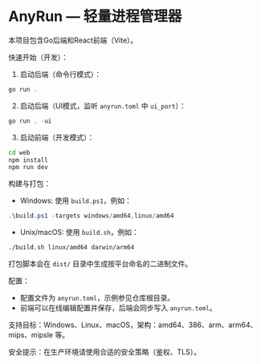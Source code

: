# AnyRun — 轻量进程管理器

本项目包含Go后端和React前端（Vite）。

快速开始（开发）：

1. 启动后端（命令行模式）：

```powershell
go run .
```

2. 启动后端（UI模式，监听 `anyrun.toml` 中 `ui_port`）：

```powershell
go run . -ui
```

3. 启动前端（开发模式）：

```bash
cd web
npm install
npm run dev
```

构建与打包：

- Windows: 使用 `build.ps1`，例如：

```powershell
.\build.ps1 -targets windows/amd64,linux/amd64
```

- Unix/macOS: 使用 `build.sh`，例如：

```bash
./build.sh linux/amd64 darwin/arm64
```

打包脚本会在 `dist/` 目录中生成按平台命名的二进制文件。

配置：

- 配置文件为 `anyrun.toml`，示例参见仓库根目录。
- 前端可以在线编辑配置并保存，后端会同步写入 `anyrun.toml`。

支持目标：Windows、Linux、macOS，架构：amd64、386、arm、arm64、mips、mipsle 等。

安全提示：在生产环境请使用合适的安全策略（鉴权、TLS）。